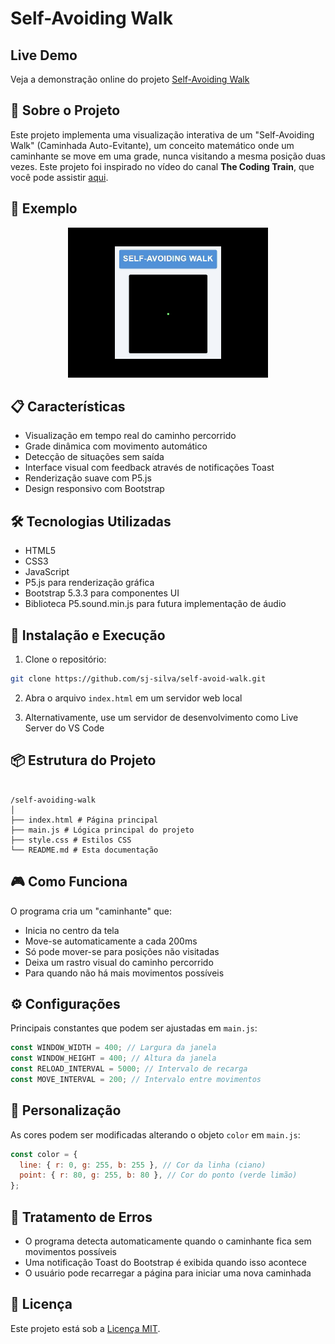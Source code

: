 # Self-Avoiding Walk

## Live Demo

Veja a demonstração online do projeto [Self-Avoiding Walk](https://sj-silva.github.io/self-avoid-walk/)

## 🚀 Sobre o Projeto

Este projeto implementa uma visualização interativa de um "Self-Avoiding Walk" (Caminhada Auto-Evitante), um conceito matemático onde um caminhante se move em uma grade, nunca visitando a mesma posição duas vezes. Este projeto foi inspirado no vídeo do canal **The Coding Train**, que você pode assistir [aqui](https://youtu.be/m6-cm6GZ1iw?si=g3c8ZcHUzDjpAVk9).

## 📸 Exemplo

<div align="center">
  <img src="images/example.gif" alt="Exemplo do Self-Avoiding Walk em ação" />
</div>

## 📋 Características

- Visualização em tempo real do caminho percorrido
- Grade dinâmica com movimento automático
- Detecção de situações sem saída
- Interface visual com feedback através de notificações Toast
- Renderização suave com P5.js
- Design responsivo com Bootstrap

## 🛠️ Tecnologias Utilizadas

- HTML5
- CSS3
- JavaScript
- P5.js para renderização gráfica
- Bootstrap 5.3.3 para componentes UI
- Biblioteca P5.sound.min.js para futura implementação de áudio

## 🔧 Instalação e Execução

1. Clone o repositório:

```bash
git clone https://github.com/sj-silva/self-avoid-walk.git
```

2. Abra o arquivo `index.html` em um servidor web local

3. Alternativamente, use um servidor de desenvolvimento como Live Server do VS Code

## 📦 Estrutura do Projeto

```

/self-avoiding-walk
│
├── index.html # Página principal
├── main.js # Lógica principal do projeto
├── style.css # Estilos CSS
└── README.md # Esta documentação

```

## 🎮 Como Funciona

O programa cria um "caminhante" que:

- Inicia no centro da tela
- Move-se automaticamente a cada 200ms
- Só pode mover-se para posições não visitadas
- Deixa um rastro visual do caminho percorrido
- Para quando não há mais movimentos possíveis

## ⚙️ Configurações

Principais constantes que podem ser ajustadas em `main.js`:

```javascript
const WINDOW_WIDTH = 400; // Largura da janela
const WINDOW_HEIGHT = 400; // Altura da janela
const RELOAD_INTERVAL = 5000; // Intervalo de recarga
const MOVE_INTERVAL = 200; // Intervalo entre movimentos
```

## 🎨 Personalização

As cores podem ser modificadas alterando o objeto `color` em `main.js`:

```javascript
const color = {
  line: { r: 0, g: 255, b: 255 }, // Cor da linha (ciano)
  point: { r: 80, g: 255, b: 80 }, // Cor do ponto (verde limão)
};
```

## 🚨 Tratamento de Erros

- O programa detecta automaticamente quando o caminhante fica sem movimentos possíveis
- Uma notificação Toast do Bootstrap é exibida quando isso acontece
- O usuário pode recarregar a página para iniciar uma nova caminhada

## 📄 Licença

Este projeto está sob a [Licença MIT](https://opensource.org/licenses/MIT).
